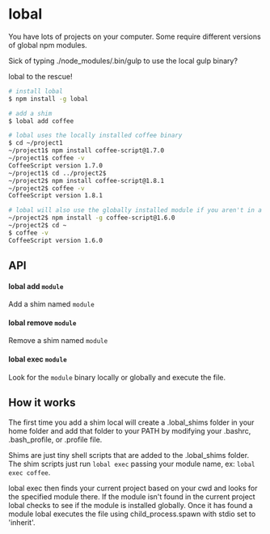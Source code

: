 # lobal

You have lots of projects on your computer. Some require different versions of global npm modules.

Sick of typing ./node_modules/.bin/gulp to use the local gulp binary?

lobal to the rescue!

```bash
# install lobal
$ npm install -g lobal

# add a shim
$ lobal add coffee

# lobal uses the locally installed coffee binary
$ cd ~/project1
~/project1$ npm install coffee-script@1.7.0
~/project1$ coffee -v
CoffeeScript version 1.7.0
~/project1$ cd ../project2$
~/project2$ npm install coffee-script@1.8.1
~/project2$ coffee -v
CoffeeScript version 1.8.1

# lobal will also use the globally installed module if you aren't in a project directory
~/project2$ npm install -g coffee-script@1.6.0
~/project2$ cd ~
$ coffee -v
CoffeeScript version 1.6.0
```

## API

#### lobal add `module`

Add a shim named `module`

#### lobal remove `module`

Remove a shim named `module`

#### lobal exec `module`

Look for the `module` binary locally or globally and execute the file.


## How it works

The first time you add a shim local will create a .lobal_shims folder in your home folder and add that folder to your PATH by modifying your .bashrc, .bash_profile, or .profile file.

Shims are just tiny shell scripts that are added to the .lobal_shims folder. The shim scripts just run `lobal exec` passing your module name, ex: `lobal exec coffee`.

lobal exec then finds your current project based on your cwd and looks for the specified module there. If the module isn't found in the current project lobal checks to see if the module is installed globally. Once it has found a module lobal executes the file using child_process.spawn with stdio set to 'inherit'.
